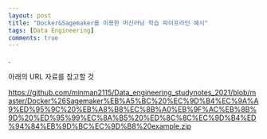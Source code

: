 ```yaml
---
layout: post
title: "Docker&Sagemaker를 이용한 머신러닝 학습 파이프라인 예시"
tags: [Data Engineering]
comments: true
---
```


.

아래의 URL 자료를 참고할 것

https://github.com/minman2115/Data_engineering_studynotes_2021/blob/master/Docker%26Sagemaker%EB%A5%BC%20%EC%9D%B4%EC%9A%A9%ED%95%9C%20%EB%A8%B8%EC%8B%A0%EB%9F%AC%EB%8B%9D%20%ED%95%99%EC%8A%B5%20%ED%8C%8C%EC%9D%B4%ED%94%84%EB%9D%BC%EC%9D%B8%20example.zip